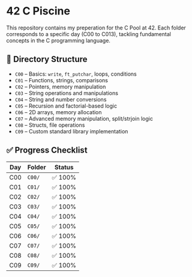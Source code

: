 # 42 C Piscine

This repository contains my preperation for the C Pool at 42. Each folder corresponds to a specific day (C00 to C013), tackling fundamental concepts in the C programming language.

## 📁 Directory Structure

- `C00` – Basics: `write`, `ft_putchar`, loops, conditions
- `C01` – Functions, strings, comparisons
- `C02` – Pointers, memory manipulation
- `C03` – String operations and manipulations
- `C04` – String and number conversions
- `C05` – Recursion and factorial-based logic
- `C06` – 2D arrays, memory allocation
- `C07` – Advanced memory manipulation, split/strjoin logic
- `C08` – Structs, file operations
- `C09` – Custom standard library implementation

## ✅ Progress Checklist

| Day | Folder | Status |
|-----|--------|--------|
| C00 | `C00/` | ✅ 100% |
| C01 | `C01/` | ✅ 100% |
| C02 | `C02/` | ✅ 100% |
| C03 | `C03/` | ✅ 100% |
| C04 | `C04/` | ✅ 100% |
| C05 | `C05/` | ✅ 100% |
| C06 | `C06/` | ✅ 100% |
| C07 | `C07/` | ✅ 100% |
| C08 | `C08/` | ✅ 100% |
| C09 | `C09/` | ✅ 100% |
